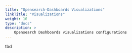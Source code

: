 ```yaml
---
title: "Opensearch-Dashboards Visualizations"
linkTitle: "Visualizations"
weight: 10
type: "docs"
description: >
    Opensearch Dashboards visualizations configurations
---
```


tbd